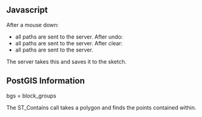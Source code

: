 ## Javascript

After a mouse down:
-  all paths are sent to the server.
After undo:
-  all paths are sent to the server.
After clear:
-  all paths are sent to the server.

The server takes this and saves it to the sketch.

## PostGIS Information

bgs = block_groups

The ST_Contains call takes a polygon and finds the points contained within.

